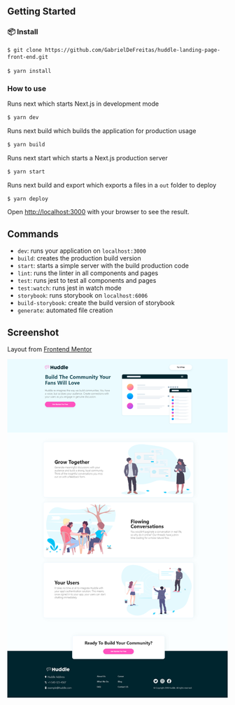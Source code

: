 ## Getting Started

### 📦 Install

```
$ git clone https://github.com/GabrielDeFreitas/huddle-landing-page-front-end.git

$ yarn install
```

###  How to use

Runs next which starts Next.js in development mode

```bash
$ yarn dev
```

Runs next build which builds the application for production usage

```bash
$ yarn build
```

Runs next start which starts a Next.js production server

```bash
$ yarn start
```

Runs next build and export which exports a files in a `out` folder to deploy

```bash
$ yarn deploy
```

Open [http://localhost:3000](https://www.frontendmentor.io/challenges/huddle-landing-page-with-curved-sections-5ca5ecd01e82137ec91a50f2) with your browser to see the result.

## Commands

- `dev`: runs your application on `localhost:3000`
- `build`: creates the production build version
- `start`: starts a simple server with the build production code
- `lint`: runs the linter in all components and pages
- `test`: runs jest to test all components and pages
- `test:watch`: runs jest in watch mode
- `storybook`: runs storybook on `localhost:6006`
- `build-storybook`: create the build version of storybook
- `generate`: automated file creation

## Screenshot

Layout from [Frontend Mentor](http://localhost:3000)

![](public/img/desktop.png)
